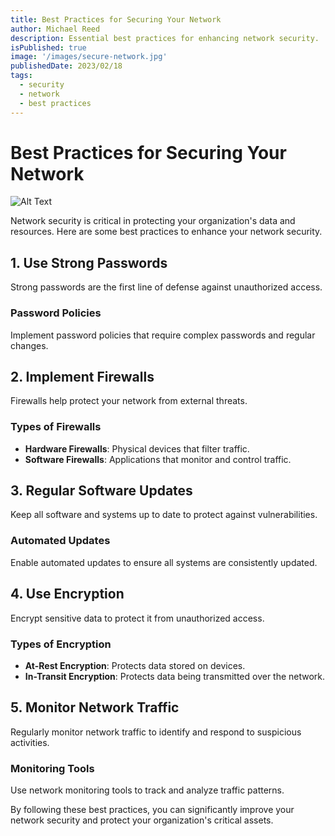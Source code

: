 ```yaml
---
title: Best Practices for Securing Your Network
author: Michael Reed
description: Essential best practices for enhancing network security.
isPublished: true
image: '/images/secure-network.jpg'
publishedDate: 2023/02/18
tags:
  - security
  - network
  - best practices
---
```


# Best Practices for Securing Your Network

![Alt Text](/images/secure-network.jpg)

Network security is critical in protecting your organization's data and resources. Here are some best practices to enhance your network security.

## 1. Use Strong Passwords

Strong passwords are the first line of defense against unauthorized access.

### Password Policies

Implement password policies that require complex passwords and regular changes.

## 2. Implement Firewalls

Firewalls help protect your network from external threats.

### Types of Firewalls

- **Hardware Firewalls**: Physical devices that filter traffic.
- **Software Firewalls**: Applications that monitor and control traffic.

## 3. Regular Software Updates

Keep all software and systems up to date to protect against vulnerabilities.

### Automated Updates

Enable automated updates to ensure all systems are consistently updated.

## 4. Use Encryption

Encrypt sensitive data to protect it from unauthorized access.

### Types of Encryption

- **At-Rest Encryption**: Protects data stored on devices.
- **In-Transit Encryption**: Protects data being transmitted over the network.

## 5. Monitor Network Traffic

Regularly monitor network traffic to identify and respond to suspicious activities.

### Monitoring Tools

Use network monitoring tools to track and analyze traffic patterns.

By following these best practices, you can significantly improve your network security and protect your organization's critical assets.
